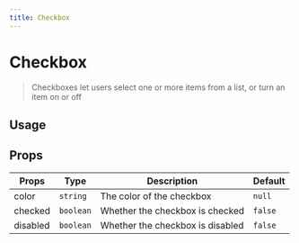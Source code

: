 ```yaml
---
title: Checkbox
---
```


# Checkbox

> Checkboxes let users select one or more items from a list, or turn an item on or off

## Usage

<usage name="checkbox"></usage>

## Props

| Props    | Type      | Description                      | Default |
| -------- | --------- | -------------------------------- | ------- |
| color    | `string`  | The color of the checkbox        | `null`  |
| checked  | `boolean` | Whether the checkbox is checked  | `false` |
| disabled | `boolean` | Whether the checkbox is disabled | `false` |
